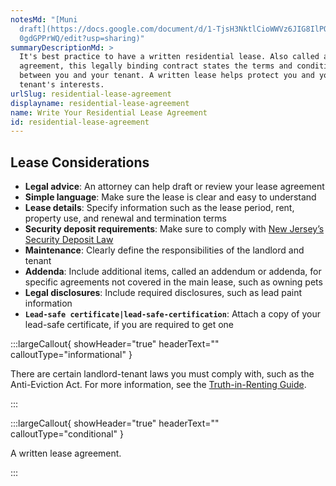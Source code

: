```yaml
---
notesMd: "[Muni
  draft](https://docs.google.com/document/d/1-TjsH3NktlCioWWVz6JIG8IlPOGqYi5DCS\
  0gdGPPrWQ/edit?usp=sharing)"
summaryDescriptionMd: >
  It's best practice to have a written residential lease. Also called a lease
  agreement, this legally binding contract states the terms and conditions
  between you and your tenant. A written lease helps protect you and your
  tenant's interests.
urlSlug: residential-lease-agreement
displayname: residential-lease-agreement
name: Write Your Residential Lease Agreement
id: residential-lease-agreement
---
```


## Lease Considerations

- **Legal advice**: An attorney can help draft or review your lease agreement
- **Simple language**: Make sure the lease is clear and easy to understand
- **Lease details**: Specify information such as the lease period, rent, property use, and renewal and termination terms
- **Security deposit requirements**: Make sure to comply with [New Jersey’s Security Deposit Law](https://www.nj.gov/dca/divisions/codes/publications/pdf_lti/secty_deposit_bulletin.pdf)
- **Maintenance**: Clearly define the responsibilities of the landlord and tenant
- **Addenda**: Include additional items, called an addendum or addenda, for specific agreements not covered in the main lease, such as owning pets
- **Legal disclosures**: Include required disclosures, such as lead paint information
- **`Lead-safe certificate|lead-safe-certification`**: Attach a copy of your lead-safe certificate, if you are required to get one

:::largeCallout{ showHeader="true" headerText="" calloutType="informational" }

There are certain landlord-tenant laws you must comply with, such as the Anti-Eviction Act. For more information, see the [Truth-in-Renting Guide](https://www.nj.gov/dca/codes/publications/pdf_lti/t_i_r.pdf).

:::

:::largeCallout{ showHeader="true" headerText="" calloutType="conditional" }

A written lease agreement.

:::
